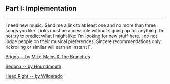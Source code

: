 ## Part I: Implementation
---
I need new music. Send me a link to at least one and no more than three songs you like. Links must be accessible without signing up for anything. Do not try to predict what I might like: I’m looking for new stuff here. I do not judge people on their musical preferences. Sincere recommendations only: rickrolling or similar will earn an instant F.

[Briggs -- by Mike Mains & The Branches](https://www.youtube.com/watch?v=8hrckvORO6E&ab_channel=toothandnail)

[Sedona -- by Houndmouth](https://www.youtube.com/watch?v=Y8wifV5RYr8&ab_channel=HoundmouthVEVO)

[Head Right -- by Wilderado](https://www.youtube.com/watch?v=yan5P9UPXak&ab_channel=WILDERADO)